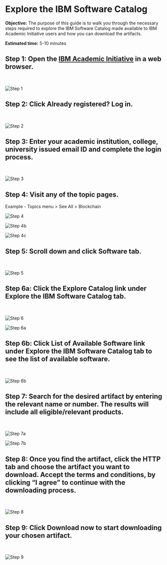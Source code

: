 
# Explore the IBM Software Catalog 

**Objective:**
The purpose of this guide is to walk you through the necessary steps required to explore the IBM Software Catalog made available to IBM Academic Initiative users and how you can download the artifacts.

**Estimated time:** 5-10 minutes

## Step 1: Open the [IBM Academic Initiative](http://ibm.com/academic) in a web browser.
<br />

![Step 1](images/step1.png)

## Step 2: Click **Already registered? Log in.**
<br />

![Step 2](images/step2.png)

## Step 3: Enter your academic institution, college, university issued email ID and complete the login process.
<br />

![Step 3](images/step3.png)

## Step 4: Visit any of the topic pages.
Example - Topics menu > See All > Blockchain
<br />

![Step 4](images/step4.png)
<br />

![Step 4b](images/step4b.png)
<br />

![Step 4c](images/step4c.png)

## Step 5: Scroll down and click Software tab.
<br />

![Step 5](images/step5.png)

## Step 6a: Click the Explore Catalog link under Explore the IBM Software Catalog tab.
<br />

![Step 6](images/step6.png)
<br />

![Step 6a](images/step6a.png)

## Step 6b: Click List of Available Software link under Explore the IBM Software Catalog tab to see the list of available software.
<br />

![Step 6b](images/step6b.png)

## Step 7: Search for the desired artifact by entering the relevant name or number. The results will include all eligible/relevant products.
<br />

![Step 7a](images/step7a.png)
<br />

![Step 7b](images/step7b.png)

## Step 8: Once you find the artifact, click the HTTP tab and choose the artifact you want to download. Accept the terms and conditions, by clicking “I agree” to continue with the downloading process.
<br />

![Step 8](images/step8.png)

## Step 9: Click Download now to start downloading your chosen artifact.
<br />

![Step 9](images/step9.png)